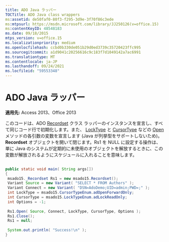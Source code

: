 ```yaml
---
title: ADO Java ラッパー
TOCTitle: ADO Java class wrappers
ms:assetid: de50faf0-80f3-f295-3d9e-3f70f86c3ede
ms:mtpsurl: https://msdn.microsoft.com/library/JJ250126(v=office.15)
ms:contentKeyID: 48548183
ms.date: 09/18/2015
mtps_version: v=office.15
ms.localizationpriority: medium
ms.openlocfilehash: ccbd0b330de051b29d0ed3739c35720423ffc995
ms.sourcegitcommit: a1d9041c20256616c9c183f7d1049142a7ac6991
ms.translationtype: MT
ms.contentlocale: ja-JP
ms.lasthandoff: 09/24/2021
ms.locfileid: "59553348"
---
```

# <a name="ado-java-class-wrappers"></a>ADO Java ラッパー


**適用先:** Access 2013、Office 2013

このコードは、ADO [Recordset](recordset-object-ado.md) クラス ラッパーのインスタンスを宣言し、すべて同じコード行で初期化します。また、 [LockType](open-method-ado-recordset.md) と [CursorType](locktype-property-ado.md) などの [Open](cursortype-property-ado.md) メソッドの各引数の変数を宣言します (Java が列挙型をサポートしないため)。 **Recordset** オブジェクトを開いて閉じます。Rs1 を NULL に設定する操作は、単に Java のシステムが定期的に未使用のオブジェクトを解放するときに、この変数が解放されるようにスケジュールに入れることを意味します。

```java 
 
public static void main( String args[]) 
{ 
 msado15._Recordset Rs1 = new msado15.Recordset(); 
 Variant Source = new Variant( "SELECT * FROM Authors" ); 
 Variant Connect = new Variant( "DSN=AdoDemo;UID=admin;PWD=;" ); 
 int LockType = msado15.CursorTypeEnum.adOpenForwardOnly; 
 int CursorType = msado15.LockTypeEnum.adLockReadOnly; 
 int Options = -1; 
 
 Rs1.Open( Source, Connect, LockType, CursorType, Options ); 
 Rs1.Close(); 
 Rs1 = null; 
 
 System.out.println( "Success!\n" ); 
} 
```

